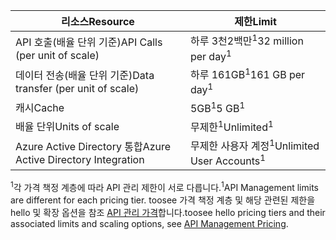| <span data-ttu-id="2b568-101">리소스</span><span class="sxs-lookup"><span data-stu-id="2b568-101">Resource</span></span> | <span data-ttu-id="2b568-102">제한</span><span class="sxs-lookup"><span data-stu-id="2b568-102">Limit</span></span> |
| --- | --- |
| <span data-ttu-id="2b568-103">API 호출(배율 단위 기준)</span><span class="sxs-lookup"><span data-stu-id="2b568-103">API Calls (per unit of scale)</span></span> |<span data-ttu-id="2b568-104">하루 3천2백만<sup>1</sup></span><span class="sxs-lookup"><span data-stu-id="2b568-104">32 million per day<sup>1</sup></span></span> |
| <span data-ttu-id="2b568-105">데이터 전송(배율 단위 기준)</span><span class="sxs-lookup"><span data-stu-id="2b568-105">Data transfer (per unit of scale)</span></span> |<span data-ttu-id="2b568-106">하루 161GB<sup>1</sup></span><span class="sxs-lookup"><span data-stu-id="2b568-106">161 GB per day<sup>1</sup></span></span> |
| <span data-ttu-id="2b568-107">캐시</span><span class="sxs-lookup"><span data-stu-id="2b568-107">Cache</span></span> |<span data-ttu-id="2b568-108">5GB<sup>1</sup></span><span class="sxs-lookup"><span data-stu-id="2b568-108">5 GB<sup>1</sup></span></span> |
| <span data-ttu-id="2b568-109">배율 단위</span><span class="sxs-lookup"><span data-stu-id="2b568-109">Units of scale</span></span> |<span data-ttu-id="2b568-110">무제한<sup>1</sup></span><span class="sxs-lookup"><span data-stu-id="2b568-110">Unlimited<sup>1</sup></span></span> |
| <span data-ttu-id="2b568-111">Azure Active Directory 통합</span><span class="sxs-lookup"><span data-stu-id="2b568-111">Azure Active Directory Integration</span></span> |<span data-ttu-id="2b568-112">무제한 사용자 계정<sup>1</sup></span><span class="sxs-lookup"><span data-stu-id="2b568-112">Unlimited User Accounts<sup>1</sup></span></span> |

<span data-ttu-id="2b568-113"><sup>1</sup>각 가격 책정 계층에 따라 API 관리 제한이 서로 다릅니다.</span><span class="sxs-lookup"><span data-stu-id="2b568-113"><sup>1</sup>API Management limits are different for each pricing tier.</span></span> <span data-ttu-id="2b568-114">toosee 가격 책정 계층 및 해당 관련된 제한을 hello 및 확장 옵션을 참조 [API 관리 가격](https://azure.microsoft.com/pricing/details/api-management/)합니다.</span><span class="sxs-lookup"><span data-stu-id="2b568-114">toosee hello pricing tiers and their associated limits and scaling options, see [API Management Pricing](https://azure.microsoft.com/pricing/details/api-management/).</span></span>

